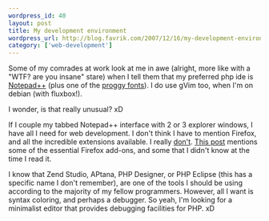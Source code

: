 ```yaml
--- 
wordpress_id: 40
layout: post
title: My development environment
wordpress_url: http://blog.favrik.com/2007/12/16/my-development-environment/
category: ['web-development']
---
```

Some of my comrades at work look at me in awe (alright, more like with a "WTF? are you insane" stare) when I tell them that my preferred php ide is <a href="http://notepad-plus.sourceforge.net/">Notepad++</a> (plus one of the <a href="http://www.proggyfonts.com/">proggy fonts</a>).  I do use gVim too, when I'm on debian (with fluxbox!).

I wonder, is that really unusual? xD

If I couple my tabbed Notepad++ interface with 2 or 3 explorer windows, I have all I need for web development.  I don't think I have to mention Firefox, and all the incredible extensions available. I really <a href="http://getfirebug.com/">don't</a>. <a href="http://superiocity.com/blog/view/PHP-Web-Development-Tools">This post</a> mentions some of the essential Firefox add-ons, and some that I didn't know at the time I read it.

I know that Zend Studio, APtana, PHP Designer, or PHP Eclipse (this has a specific name I don't remember), are one of the tools I should be using according to the majority of my fellow programmers.  However, all I want is syntax coloring, and perhaps a debugger.  So yeah, I'm looking for a minimalist editor that provides debugging facilities for PHP. xD
